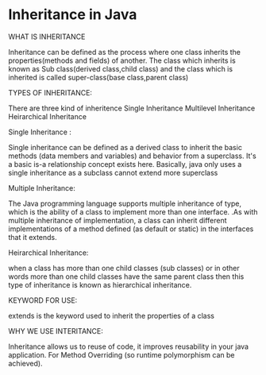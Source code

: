 # Inheritance in Java

WHAT IS INHERITANCE


Inheritance can be defined as the process where one class inherits the properties(methods and fields) of another.
The class which inherits is known as Sub class(derived class,child class) and the class which is inherited is called super-class(base class,parent class)


TYPES OF INHERITANCE:

There are three kind of inheritence
Single Inheritance
Multilevel Inheritance
Heirarchical Inheritance

Single Inheritance : 


Single inheritance can be defined as a derived class to inherit the basic methods (data members and variables) and behavior from a superclass. It's a basic is-a relationship concept exists here. Basically, java only uses a single inheritance as a subclass cannot extend more superclass

Multiple Inheritance: 


The Java programming language supports multiple inheritance of type, which is the ability of a class to implement more than one interface. .As with multiple inheritance of implementation, a class can inherit different implementations of a method defined (as default or static) in the interfaces that it extends.

Heirarchical Inheritance: 


when a class has more than one child classes (sub classes) or in other words more than one child classes have the same parent class then this type of inheritance is known as hierarchical inheritance.

KEYWORD FOR USE:


extends is the keyword used to inherit the properties of a class

WHY WE USE INTERITANCE:


 Inheritance allows us to reuse of code, it improves reusability in your java application.
 For Method Overriding (so runtime polymorphism can be achieved).
